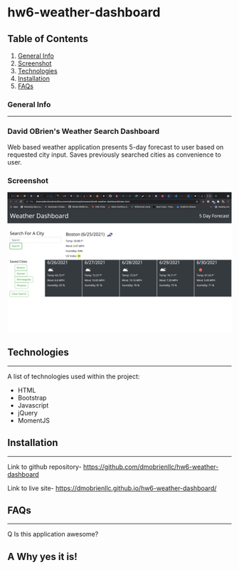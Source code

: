 # hw6-weather-dashboard

## Table of Contents
1. [General Info](#general-info)
2. [Screenshot](#screenshot)
3. [Technologies](#technologies)
4. [Installation](#installation)
5. [FAQs](#faqs)
### General Info
***
### David OBrien's Weather Search Dashboard

Web based weather application presents 5-day forecast to user based on requested city
input. Saves previously searched cities as convenience to user.

### Screenshot
![Image text](./assets/images/finished-screenshot.png)

## Technologies
***
A list of technologies used within the project:
  * HTML
  * Bootstrap
  * Javascript
  * jQuery
  * MomentJS

## Installation
***

Link to github repository- https://github.com/dmobrienllc/hw6-weather-dashboard

Link to live site- https://dmobrienllc.github.io/hw6-weather-dashboard/

## FAQs
***

Q Is this application awesome?

A Why yes it is!
---



